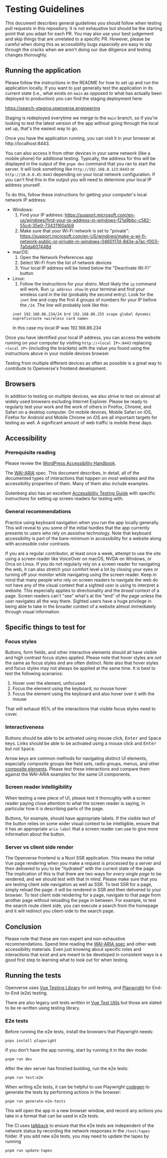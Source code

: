 # Testing Guidelines

This document describes general guidelines you should follow when testing pull requests in this repository. It is not exhaustive but should be the starting point that you adapt for each PR. You may also use your best judgement and skip things that are unrelated to a specific PR. However, please be careful when doing this as accessibility bugs _especially_ are easy to slip through the cracks when we aren't doing our due diligence and testing changes thoroughly.

## Running the application

Please follow the instructions in the README for how to set up and run the application locally. If you want to just generally test the application in its current state (i.e., what exists on `main` as opposed to what has actually been deployed to production) you can find the staging deployment here:

https://search-staging.openverse.engineering

Staging is redeployed everytime we merge to the `main` branch, so if you're looking to test the latest version of the app without going through the local set up, that's the easiest way to go.

Once you have the application running, you can visit it in your browser at http://localhost:8443.

You can also access it from other devices in your same network (like a mobile phone) for additional testing. Typically, the address for this will be displayed in the output of the `pnpm dev` command that you ran to start the server. It will look something like `http://192.168.0.123:8443` or `http://10.0.0.45:8443` depending on your local network configuration. If you can't find this in the output you will need to determine your local IP address yourself.

To do this, follow these instructions for getting your computer's local network IP address:

- Windows:
  1. Find your IP address: https://support.microsoft.com/en-us/windows/find-your-ip-address-in-windows-f21a9bbc-c582-55cd-35e0-73431160a1b9
  2. Make sure that your Wi-Fi network is set to "private": https://support.microsoft.com/en-US/windows/make-a-wi-fi-network-public-or-private-in-windows-0460117d-8d3e-a7ac-f003-7a0da607448d
- macOS:
  1. Open the Network Preferences app
  2. Select Wi-Fi from the list of network devices
  3. Your local IP address will be listed below the "Deactivate Wi-Fi" button
- Linux:
  1. Follow the instructions for your distro. Most likely the `ip` command will work. Run `ip address show` in your terminal and find your wireless card in the list (probably the second entry). Look for the `inet` line and copy the first 4 groups of numbers for your IP before the `/24`. The line will probably look like this:
  ```
  inet 192.168.86.234/24 brd 192.168.86.255 scope global dynamic noprefixroute <wireless card name>
  ```
  In this case my local IP was 192.168.86.234

Once you have identified your local IP address, you can access the website running on your computer by visiting `http://<local IP>:8443` replacing `<local IP>` (including the brackets) with the value you found using the instructions above in your mobile devices browser.

Testing from multiple different devices as often as possible is a great way to contribute to Openverse's frontend development.

## Browsers

In addition to testing on multiple devices, we also strive to test on almost all widely used browsers excluding Internet Explorer. Please be ready to regularly test your work and the work of others in Firefox, Chrome, and Safari on a desktop computer. On mobile devices, Mobile Safari on iOS, Firefox for Android and Mobile Chrome on iOS are all important targets for testing as well. A significant amount of web traffic is mobile these days.

## Accessibility

### Prerequisite reading

Please review the [WordPress Accessibility Handbook](https://make.wordpress.org/accessibility/handbook/).

The [WAI-ARIA](https://www.w3.org/TR/wai-aria/) spec. This document describes, in detail, all of the documented types of interactions that happen on most websites and the accessibility properties of them. Many of them also include examples.

Gutenberg also has an excellent [Accessibility Testing Guide](https://github.com/WordPress/gutenberg/blob/086b77ed409a70a6c6a6e74dee704851eff812f2/docs/contributors/accessibility-testing.md) with specific instructions for setting up screen readers for testing with.

### General recommendations

Practice using keyboard navigation when you run the app locally generally. This will reveal to you some of the initial hurdles that the app currently presents to users who rely on assistive technology. Note that keyboard accessibility is part of the bare-minimum in accessibility for a website along with accessible color contrasts.

If you are a regular contributor, at least once a week, attempt to use the site using a screen reader like VoiceOver on macOS, NVDA on Windows, or Orca on Linux. If you do not regularly rely on a screen reader for navigating the web, it can also stretch your comfort level a lot by closing your eyes or turning off your monitor while navigating using the screen reader. Keep in mind that many people who rely on screen readers to navigate the web do not have any of the visual context that a sighted user is using to interpret a website. This especially applies to directionality and the _broad_ context of a page. Screen readers can't "see" what's at the "end" of the page unless the user navigates all the way there. Sighted users have a huge privilege in being able to take in the broader context of a website almost immediately through visual information.

## Specific things to test for

### Focus styles

Buttons, form fields, and other interactive elements should all have visible and high contrast focus styles applied. Please note that hover styles are _not_ the same as focus styles and are often distinct. Note also that hover styles and focus styles may not always be applied at the same time. It is best to test the following scenarios:

1. Hover over the element, unfocused
2. Focus the element using the keyboard, no mouse hover
3. Focus the element using the keyboard and also hover over it with the mouse

That will exhaust 95% of the interactions that visible focus styles need to cover.

### Interactiveness

Buttons should be able to be activated using mouse click, <kbd>Enter</kbd> and <kbd>Space</kbd> keys. Links should be able to be activated using a mouse click and <kbd>Enter</kbd> but not <kbd>Space</kbd>.

Arrow keys are common methods for navigating distinct UI elements, especially composite groups like field sets, radio groups, menus, and other [composite elements](https://www.w3.org/TR/wai-aria-1.1/#composite). Please test these interactions and compare them against the WAI-ARIA examples for the same UI components.

### Screen reader intelligibility

When testing a new piece of UI, please test it thoroughly with a screen reader paying close attention to what the screen reader is saying, in particular how it is describing parts of the page.

Buttons, for example, should have appropriate labels. If the visible text of the button relies on some wider visual context to be intelligible, ensure that it has an appropriate `aria-label` that a screen reader can use to give more information about the button.

### Server vs client side render

The Openverse frontend is a Nuxt SSR application. This means the initial Vue page rendering when you make a request is processed by a server and then delivered to you to be "hydrated" with the current state of the page. The implication of this is that there are two ways for _every single page_ to be rendered, and we should test with that in mind. Please make sure that you are testing client side navigation as well as SSR. To test SSR for a page, simply reload the page: it will be rendered in SSR and then delivered to your browser. To test client side rendering for a page, navigate to that page from another page without reloading the page in between. For example, to test the search route client side, you can execute a search from the homepage and it will redirect you client-side to the search page.

## Conclusion

Please note that these are non-expert and non-exhaustive recommendations. Spend time reading the [WAI-ARIA spec](https://www.w3.org/TR/wai-aria/) and other web accessibility materials. Even just knowing about specific roles and interactions that exist and are meant to be developed in consistent ways is a good first step to learning what to look out for when testing.

## Running the tests

Openverse uses [Vue Testing Library](https://testing-library.com/docs/vue-testing-library/intro/) for unit testing, and [Playwright](https://playwright.dev) for End-to-End (e2e) testing.

There are also legacy unit tests written in [Vue Test Utils](https://vue-test-utils.vuejs.org/) but those are slated to be re-written using testing library.

### E2e tests

Before running the e2e tests, install the browsers that Playwright needs:

```
pnpx install playwright
```

If you don't have the app running, start by running it in the dev mode:

```
pnpm run dev
```

After the dev server has finished building, run the e2e tests:

```
pnpm run test:e2e
```

When writing e2e tests, it can be helpful to use Playwright [codegen](https://playwright.dev/docs/cli#generate-code) to generate the tests by performing actions in the browser:

```
pnpm run generate-e2e-tests
```

This will open the app in a new browser window, and record any actions you take in a format that can be used in e2e tests.

The CI uses [talkback](https://github.com/ijpiantanida/talkback) to ensure that the e2e tests are independent of the network status by recording the network responses in the `/test/tapes` folder. If you add new e2e tests, you may need to update the tapes by running

```
pnpm run update-tapes
```
